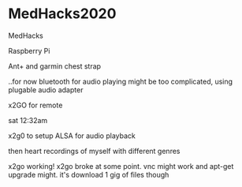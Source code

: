 # MedHacks2020
MedHacks

Raspberry Pi

Ant+ and garmin chest strap

..for now bluetooth for audio playing might be too complicated, using plugable audio adapter

x2GO for remote

sat 12:32am

x2g0 to setup ALSA for audio playback

then heart recordings of myself with different genres

x2go working!
x2go broke at some point. vnc might work
and apt-get upgrade might. it's download 1 gig of files though 